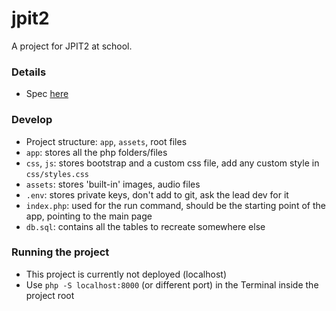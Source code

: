 # jpit2

A project for JPIT2 at school.

### Details

- Spec [here](https://docs.google.com/spreadsheets/d/1zKF-ncEAsqOzxUUS-hna7WYB2SYGaonA3xstNhMjMds/edit?usp=sharing)

### Develop

- Project structure: `app`, `assets`, root files
- `app`: stores all the php folders/files
- `css`, `js`: stores bootstrap and a custom css file, add any custom style in `css/styles.css`
- `assets`: stores 'built-in' images, audio files
- `.env`: stores private keys, don't add to git, ask the lead dev for it
- `index.php`: used for the run command, should be the starting point of the app, pointing to the main page
- `db.sql`: contains all the tables to recreate somewhere else

### Running the project

- This project is currently not deployed (localhost)
- Use `php -S localhost:8000` (or different port) in the Terminal inside the project root
